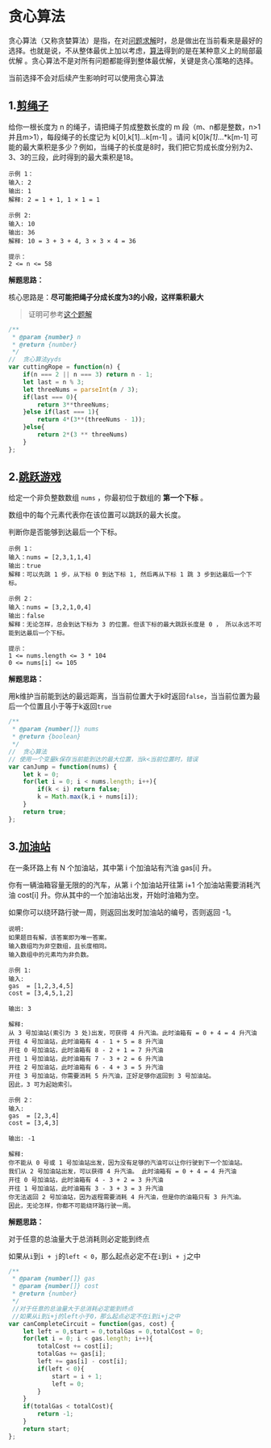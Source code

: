 # 贪心算法

贪心算法（又称贪婪算法）是指，在对[问题求解](https://baike.baidu.com/item/问题求解/6693186)时，总是做出在当前看来是最好的选择。也就是说，不从整体最优上加以考虑，[算法](https://baike.baidu.com/item/算法/209025)得到的是在某种意义上的局部最优解 。贪心算法不是对所有问题都能得到整体最优解，关键是贪心策略的选择。

当前选择不会对后续产生影响时可以使用贪心算法

## 1.[剪绳子](https://leetcode-cn.com/problems/jian-sheng-zi-lcof/)

给你一根长度为 n 的绳子，请把绳子剪成整数长度的 m 段（m、n都是整数，n>1并且m>1），每段绳子的长度记为 k[0],k[1]...k[m-1] 。请问 k[0]*k[1]*...*k[m-1] 可能的最大乘积是多少？例如，当绳子的长度是8时，我们把它剪成长度分别为2、3、3的三段，此时得到的最大乘积是18。

```
示例 1：
输入: 2
输出: 1
解释: 2 = 1 + 1, 1 × 1 = 1

示例 2:
输入: 10
输出: 36
解释: 10 = 3 + 3 + 4, 3 × 3 × 4 = 36

提示：
2 <= n <= 58
```

**解题思路：**

核心思路是：**尽可能把绳子分成长度为3的小段，这样乘积最大**

> 证明可参考[这个题解](https://leetcode-cn.com/problems/jian-sheng-zi-lcof/solution/mian-shi-ti-14-i-jian-sheng-zi-tan-xin-si-xiang-by/)

```js
/**
 * @param {number} n
 * @return {number}
 */
//  贪心算法yyds
var cuttingRope = function(n) {
    if(n === 2 || n === 3) return n - 1;
    let last = n % 3;
    let threeNums = parseInt(n / 3);
    if(last === 0){
        return 3**threeNums;
    }else if(last === 1){
        return 4*(3**(threeNums - 1));
    }else{
        return 2*(3 ** threeNums)
    }
};
```



## 2.[跳跃游戏](https://leetcode-cn.com/problems/jump-game/)

给定一个非负整数数组 `nums` ，你最初位于数组的 **第一个下标** 。

数组中的每个元素代表你在该位置可以跳跃的最大长度。

判断你是否能够到达最后一个下标。

```
示例 1：
输入：nums = [2,3,1,1,4]
输出：true
解释：可以先跳 1 步，从下标 0 到达下标 1, 然后再从下标 1 跳 3 步到达最后一个下标。

示例 2：
输入：nums = [3,2,1,0,4]
输出：false
解释：无论怎样，总会到达下标为 3 的位置。但该下标的最大跳跃长度是 0 ， 所以永远不可能到达最后一个下标。

提示：
1 <= nums.length <= 3 * 104
0 <= nums[i] <= 105
```

**解题思路：**

用k维护当前能到达的最远距离，当当前位置大于k时返回`false`，当当前位置为最后一个位置且小于等于k返回`true`

```js
/**
 * @param {number[]} nums
 * @return {boolean}
 */
//  贪心算法
// 使用一个变量k保存当前能到达的最大位置，当k<当前位置时，错误
var canJump = function(nums) {
    let k = 0;
    for(let i = 0; i < nums.length; i++){
        if(k < i) return false;
        k = Math.max(k,i + nums[i]);
    }
    return true;
};
```



## 3.[加油站](https://leetcode-cn.com/problems/gas-station/)

在一条环路上有 N 个加油站，其中第 i 个加油站有汽油 gas[i] 升。

你有一辆油箱容量无限的的汽车，从第 i 个加油站开往第 i+1 个加油站需要消耗汽油 cost[i] 升。你从其中的一个加油站出发，开始时油箱为空。

如果你可以绕环路行驶一周，则返回出发时加油站的编号，否则返回 -1。

```
说明: 
如果题目有解，该答案即为唯一答案。
输入数组均为非空数组，且长度相同。
输入数组中的元素均为非负数。

示例 1:
输入: 
gas  = [1,2,3,4,5]
cost = [3,4,5,1,2]

输出: 3

解释:
从 3 号加油站(索引为 3 处)出发，可获得 4 升汽油。此时油箱有 = 0 + 4 = 4 升汽油
开往 4 号加油站，此时油箱有 4 - 1 + 5 = 8 升汽油
开往 0 号加油站，此时油箱有 8 - 2 + 1 = 7 升汽油
开往 1 号加油站，此时油箱有 7 - 3 + 2 = 6 升汽油
开往 2 号加油站，此时油箱有 6 - 4 + 3 = 5 升汽油
开往 3 号加油站，你需要消耗 5 升汽油，正好足够你返回到 3 号加油站。
因此，3 可为起始索引。

示例 2：
输入: 
gas  = [2,3,4]
cost = [3,4,3]

输出: -1

解释:
你不能从 0 号或 1 号加油站出发，因为没有足够的汽油可以让你行驶到下一个加油站。
我们从 2 号加油站出发，可以获得 4 升汽油。 此时油箱有 = 0 + 4 = 4 升汽油
开往 0 号加油站，此时油箱有 4 - 3 + 2 = 3 升汽油
开往 1 号加油站，此时油箱有 3 - 3 + 3 = 3 升汽油
你无法返回 2 号加油站，因为返程需要消耗 4 升汽油，但是你的油箱只有 3 升汽油。
因此，无论怎样，你都不可能绕环路行驶一周。
```

**解题思路：**

对于任意的总油量大于总消耗则必定能到终点

如果从`i`到`i + j`的`left < 0`，那么起点必定不在`i`到`i + j`之中

```js
/**
 * @param {number[]} gas
 * @param {number[]} cost
 * @return {number}
 */
 //对于任意的总油量大于总消耗必定能到终点
 //如果从i到i+j的left小于0，那么起点必定不在i到i+j之中
var canCompleteCircuit = function(gas, cost) {
    let left = 0,start = 0,totalGas = 0,totalCost = 0;
    for(let i = 0; i < gas.length; i++){
        totalCost += cost[i];
        totalGas += gas[i];
        left += gas[i] - cost[i];
        if(left < 0){
            start = i + 1;
            left = 0;
        }
    }
    if(totalGas < totalCost){
        return -1;
    }
    return start;
};
```



